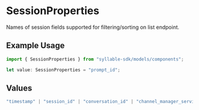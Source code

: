 # SessionProperties

Names of session fields supported for filtering/sorting on list endpoint.

## Example Usage

```typescript
import { SessionProperties } from "syllable-sdk/models/components";

let value: SessionProperties = "prompt_id";
```

## Values

```typescript
"timestamp" | "session_id" | "conversation_id" | "channel_manager_service" | "channel_manager_type" | "channel_manager_sid" | "agent_type" | "agent_id" | "agent_name" | "prompt_id" | "prompt_name" | "source" | "target" | "duration" | "is_legacy" | "is_test"
```